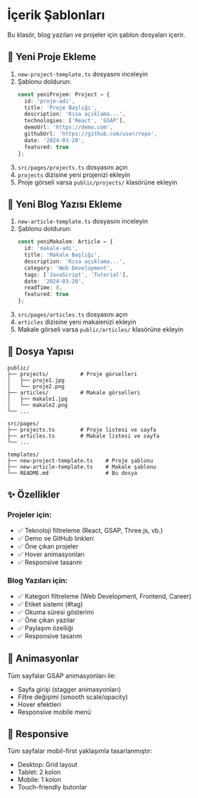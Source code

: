 # İçerik Şablonları

Bu klasör, blog yazıları ve projeler için şablon dosyaları içerir.

## 🚀 Yeni Proje Ekleme

1. `new-project-template.ts` dosyasını inceleyin
2. Şablonu doldurun:
   ```typescript
   const yeniProjem: Project = {
     id: 'proje-adi',
     title: 'Proje Başlığı',
     description: 'Kısa açıklama...',
     technologies: ['React', 'GSAP'],
     demoUrl: 'https://demo.com',
     githubUrl: 'https://github.com/user/repo',
     date: '2024-03-20',
     featured: true
   };
   ```
3. `src/pages/projects.ts` dosyasını açın
4. `projects` dizisine yeni projenizi ekleyin
5. Proje görseli varsa `public/projects/` klasörüne ekleyin

## 📝 Yeni Blog Yazısı Ekleme

1. `new-article-template.ts` dosyasını inceleyin
2. Şablonu doldurun:
   ```typescript
   const yeniMakalem: Article = {
     id: 'makale-adi',
     title: 'Makale Başlığı',
     description: 'Kısa açıklama...',
     category: 'Web Development',
     tags: ['JavaScript', 'Tutorial'],
     date: '2024-03-20',
     readTime: 8,
     featured: true
   };
   ```
3. `src/pages/articles.ts` dosyasını açın
4. `articles` dizisine yeni makalenizi ekleyin
5. Makale görseli varsa `public/articles/` klasörüne ekleyin

## 📁 Dosya Yapısı

```
public/
├── projects/          # Proje görselleri
│   ├── proje1.jpg
│   └── proje2.png
├── articles/          # Makale görselleri
│   ├── makale1.jpg
│   └── makale2.png
└── ...

src/pages/
├── projects.ts        # Proje listesi ve sayfa
├── articles.ts        # Makale listesi ve sayfa
└── ...

templates/
├── new-project-template.ts    # Proje şablonu
├── new-article-template.ts    # Makale şablonu
└── README.md                  # Bu dosya
```

## ✨ Özellikler

### Projeler için:
- ✅ Teknoloji filtreleme (React, GSAP, Three.js, vb.)
- ✅ Demo ve GitHub linkleri
- ✅ Öne çıkan projeler
- ✅ Hover animasyonları
- ✅ Responsive tasarım

### Blog Yazıları için:
- ✅ Kategori filtreleme (Web Development, Frontend, Career)
- ✅ Etiket sistemi (#tag)
- ✅ Okuma süresi gösterimi
- ✅ Öne çıkan yazılar
- ✅ Paylaşım özelliği
- ✅ Responsive tasarım

## 🎨 Animasyonlar

Tüm sayfalar GSAP animasyonları ile:
- Sayfa girişi (stagger animasyonları)
- Filtre değişimi (smooth scale/opacity)
- Hover efektleri
- Responsive mobile menü

## 📱 Responsive

Tüm sayfalar mobil-first yaklaşımla tasarlanmıştır:
- Desktop: Grid layout
- Tablet: 2 kolon
- Mobile: 1 kolon
- Touch-friendly butonlar